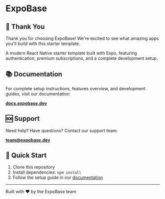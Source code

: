 # ExpoBase

## 🙏 Thank You

Thank you for choosing ExpoBase! We're excited to see what amazing apps you'll build with this starter template.

A modern React Native starter template built with Expo, featuring authentication, premium subscriptions, and a complete development setup.

## 📚 Documentation

For complete setup instructions, features overview, and development guides, visit our documentation:

**[docs.expobase.dev](https://docs.expobase.dev)**

## 🆘 Support

Need help? Have questions? Contact our support team:

**team@expobase.dev**

## 🚀 Quick Start

1. Clone this repository
2. Install dependencies: `npm install`
3. Follow the setup guide in our [documentation](https://docs.expobase.dev)

---

Built with ❤️ by the ExpoBase team
